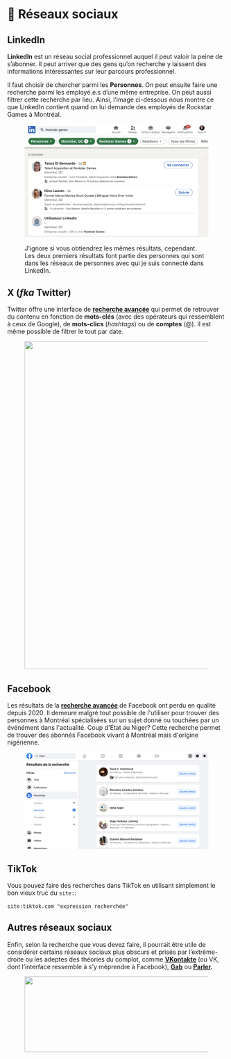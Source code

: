 # 📱 Réseaux sociaux

## LinkedIn

**LinkedIn** est un réseau social professionnel auquel il peut valoir la peine de s’abonner. Il peut arriver que des gens qu’on recherche y laissent des informations intéressantes sur leur parcours professionnel.

Il faut choisir de chercher parmi les **Personnes**. On peut ensuite faire une recherche parmi les employé.e.s d’une même entreprise. On peut aussi filtrer cette recherche par lieu. Ainsi, l’image ci-dessous nous montre ce que LinkedIn contient quand on lui demande des employés de Rockstar Games à Montréal.

<figure><img src="../.gitbook/assets/linkedin.png" alt=""><figcaption><p>J'ignore si vous obtiendrez les mêmes résultats, cependant. Les deux premiers résultats font partie des personnes qui sont dans les réseaux de personnes avec qui je suis connecté dans LinkedIn.</p></figcaption></figure>

## X (_fka_ Twitter) <a href="#cd26" id="cd26"></a>

Twitter offre une interface de [**recherche avancée**](https://twitter.com/search-advanced?lang=fr) qui permet de retrouver du contenu en fonction de **mots-clés** (avec des opérateurs qui ressemblent à ceux de Google), de **mots-clics** (_hashtags_) ou de **comptes** (@). Il est même possible de filtrer le tout par date.

<figure><img src="https://miro.medium.com/v2/resize:fit:1400/1*qW6MqHdOrJHhsFNOikfynA.png" alt="" height="754" width="700"><figcaption></figcaption></figure>

## Facebook <a href="#ba94" id="ba94"></a>

Les résultats de la [**recherche avancée**](https://www.facebook.com/) de Facebook ont perdu en qualité depuis 2020. Il demeure malgré tout possible de l'utiliser pour trouver des personnes à Montréal spécialisées sur un sujet donné ou touchées par un événément dans l'actualité. Coup d'État au Niger? Cette recherche permet de trouver des abonnés Facebook vivant à Montréal mais d'origine nigérienne.

<figure><img src="../.gitbook/assets/niger.png" alt=""><figcaption></figcaption></figure>

## TikTok <a href="#b682" id="b682"></a>

Vous pouvez faire des recherches dans TikTok en utilisant simplement le bon vieux truc du `site:`: 

```
site:tiktok.com "expression recherchée"
```

## Autres réseaux sociaux <a href="#b682" id="b682"></a>

Enfin, selon la recherche que vous devez faire, il pourrait être utile de considérer certains réseaux sociaux plus obscurs et prisés par l’extrême-droite ou les adeptes des théories du complot, comme [**VKontakte**](https://vk.com/) (ou VK, dont l’interface ressemble à s’y méprendre à Facebook), [**Gab**](https://gab.com/) ou [**Parler**](http://parler.com)**.**

<figure><img src="https://miro.medium.com/v2/resize:fit:1400/1*__XhrOtTGN7xLExNzmMbwg.png" alt="" height="174" width="700"><figcaption></figcaption></figure>

